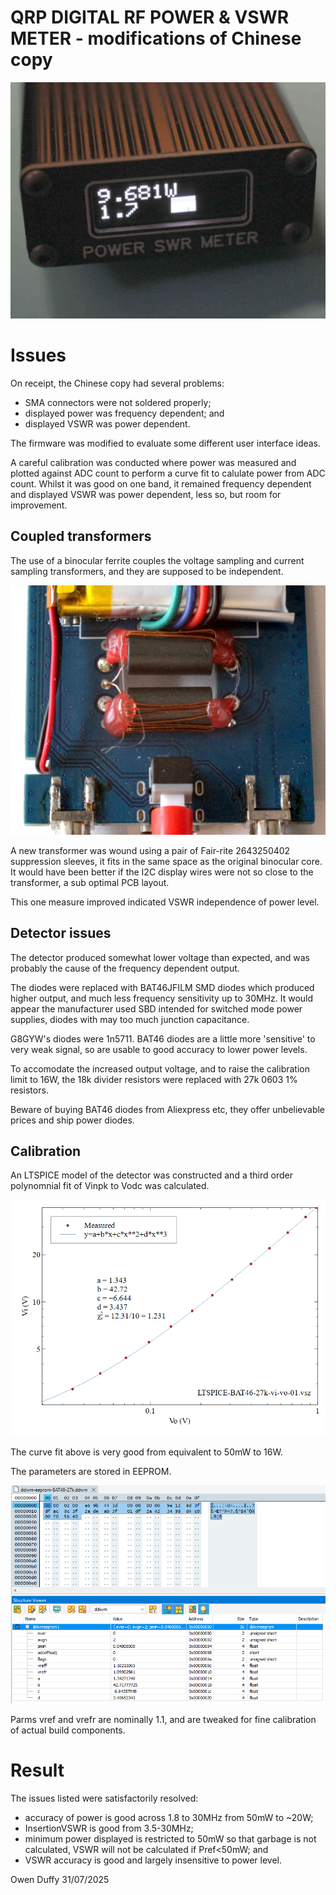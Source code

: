 # QRP DIGITAL RF POWER & VSWR METER - modifications of Chinese copy

![Chinese copy](ddwm07.jpg)

# Issues

On receipt, the Chinese copy had several problems:
- SMA connectors were not soldered properly;
- displayed power was frequency dependent; and
- displayed VSWR was power dependent.

The firmware was modified to evaluate some different user interface ideas.

A careful calibration was conducted where power was measured and plotted against ADC count to perform a curve fit to calulate power from ADC count.
Whilst it was good on one band, it remained frequency dependent and displayed VSWR was power dependent, less so, but room for improvement.

## Coupled transformers

The use of a binocular ferrite couples the voltage sampling and current sampling transformers, and they are supposed to be independent.

![new transformer](2643250402x2transformers.jpg)

A new transformer was wound using a pair of Fair-rite 2643250402 suppression sleeves, it fits in the same space as the original binocular core.
It would have been better if the I2C display wires were not so close to the transformer, a sub optimal PCB layout.

This one measure improved indicated VSWR independence of power level.

## Detector issues

The detector produced somewhat lower voltage than expected, and was probably the cause of the frequency dependent output.

The diodes were replaced with BAT46JFILM SMD diodes which produced higher output, and much less frequency sensitivity up to 30MHz.
It would appear the manufacturer used SBD intended for switched mode power supplies, diodes with may too much junction capacitance.

G8GYW's diodes were 1n5711. BAT46 diodes are a little more 'sensitive' to very weak signal, so are usable to good accuracy to lower power levels.

To accomodate the increased output voltage, and to raise the calibration limit to 16W, the 18k divider resistors were replaced with 27k 0603 1% resistors.

Beware of buying BAT46 diodes from Aliexpress etc, they offer unbelievable prices and ship power diodes.

## Calibration

An LTSPICE model of the detector was constructed and a third order polynomnial fit of Vinpk to Vodc was calculated.

![Curve fit](LTSPICE-BAT46-27k-vi-vo-01.png)

The curve fit above is very good from equivalent to 50mW to 16W.

The parameters are stored in EEPROM.

![EEPROM map](ddwm/eeprom/ddwm-eeprom-BAT46-27k.png)

Parms vref and vrefr are nominally 1.1, and are tweaked for fine calibration of actual build components.

# Result

The issues listed were satisfactorily resolved:
- accuracy of power is good across 1.8 to 30MHz from 50mW to ~20W;
- InsertionVSWR is good from 3.5-30MHz;
- minimum power displayed is restricted to 50mW so that garbage is not calculated, VSWR will not be calculated if Pref<50mW; and
- VSWR accuracy is good and largely insensitive to power level.

Owen Duffy
31/07/2025

